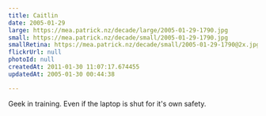 ```yaml
---
title: Caitlin
date: 2005-01-29
large: https://mea.patrick.nz/decade/large/2005-01-29-1790.jpg
small: https://mea.patrick.nz/decade/small/2005-01-29-1790.jpg
smallRetina: https://mea.patrick.nz/decade/small/2005-01-29-1790@2x.jpg
flickrUrl: null
photoId: null
createdAt: 2011-01-30 11:07:17.674455
updatedAt: 2005-01-30 00:44:38

---
```

Geek in training. Even if the laptop is shut for it's own safety.
